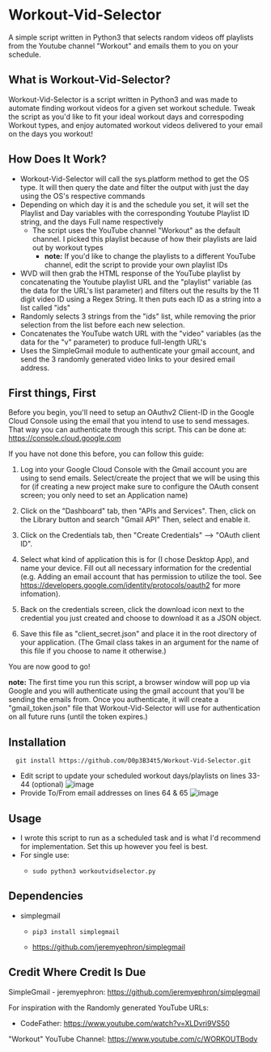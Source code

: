 # Workout-Vid-Selector
A simple script written in Python3 that selects random videos off playlists from the Youtube channel "Workout" and emails them to you on your schedule. 


## What is Workout-Vid-Selector?
Workout-Vid-Selector is a script written in Python3 and was made to automate finding workout videos for a given set workout schedule. Tweak the script as you'd like to fit your ideal workout days and correspoding Workout types, and enjoy automated workout videos delivered to your email on the days you workout! 

## How Does It Work? 
  - Workout-Vid-Selector will call the sys.platform method to get the OS type. It will then query the date and filter the output with just the day using the OS's respective commands
  - Depending on which day it is and the schedule you set, it will set the Playlist and Day variables with the corresponding Youtube Playlist ID string, and the days Full name respectively
    - The script uses the YouTube channel "Workout" as the default channel. I picked this playlist because of how their playlists are laid out by workout types
      - **note:** If you'd like to change the playlists to a different YouTube channel, edit the script to provide your own playlist IDs
  - WVD will then grab the HTML response of the YouTube playlist by concatenating the Youtube playlist URL and the "playlist" variable (as the data for the URL's list parameter) and filters out the results by the 11 digit video ID using a Regex String. It then puts each ID as a string into a list called "ids"
  - Randomly selects 3 strings from the "ids" list, while removing the prior selection from the list before each new selection. 
  - Concatenates the YouTube watch URL with the "video" variables (as the data for the "v" parameter) to produce full-length URL's
  - Uses the SimpleGmail module to authenticate your gmail account, and send the 3 randomly generated video links to your desired email address.

## First things, First 
Before you begin, you'll need to setup an OAuthv2 Client-ID in the Google Cloud Console using the email that you intend to use to send messages. That way you can authenticate through this script. This can be done at: https://console.cloud.google.com

If you have not done this before, you can follow this guide:

  1. Log into your Google Cloud Console with the Gmail account you are using to send emails. Select/create the project that we will be using this for (if creating a new project make sure to configure the OAuth consent screen; you only need to set an Application name)

  2. Click on the "Dashboard" tab, then "APIs and Services". Then, click on the Library button and search "Gmail API" Then, select and enable it.

  3. Click on the Credentials tab, then "Create Credentials" --> "OAuth client ID".

  4. Select what kind of application this is for (I chose Desktop App), and name your device. Fill out all necessary information for the credential (e.g. Adding an email account that has permission to utilize the tool. See https://developers.google.com/identity/protocols/oauth2 for more infomation).

  5. Back on the credentials screen, click the download icon next to the credential you just created and choose to download it as a JSON object.

  6. Save this file as "client_secret.json" and place it in the root directory of your application. (The Gmail class takes in an argument for the name of this file if you choose to name it otherwise.)


You are now good to go!

**note:** The first time you run this script, a browser window will pop up via Google and you will authenticate using the gmail account that you'll be sending the emails from. Once you authenticate, it will create a "gmail_token.json" file that Workout-Vid-Selector will use for authentication on all future runs (until the token expires.) 

## Installation
      git install https://github.com/D0p3B34t5/Workout-Vid-Selector.git
  - Edit script to update your scheduled workout days/playlists on lines 33-44 (optional)
![image](https://user-images.githubusercontent.com/98996357/185812114-016f55c1-a3d3-49a4-b5a7-18d2b0298fbd.png)
  - Provide To/From email addresses on lines 64 & 65
![image](https://user-images.githubusercontent.com/98996357/185812654-114eba59-9c25-4c8a-a25f-67ceb3311d3b.png)
  
## Usage
  - I wrote this script to run as a scheduled task and is what I'd recommend for implementation. Set this up however you feel is best. 
  - For single use:
    -     sudo python3 workoutvidselector.py
      
## Dependencies 
  - simplegmail
      -     pip3 install simplegmail
     - https://github.com/jeremyephron/simplegmail

## Credit Where Credit Is Due
SimpleGmail - jeremyephron: https://github.com/jeremyephron/simplegmail


For inspiration with the Randomly generated YouTube URLs:
  - CodeFather: https://www.youtube.com/watch?v=XLDvri9VS50

"Workout" YouTube Channel: https://www.youtube.com/c/WORKOUTBody


